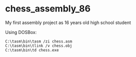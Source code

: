 # chess_assembly_86
My first assembly project as 16 years old high school student


Using DOSBox: 
```batch
C:\tasm\bin\tasm /zi chess.asm
C:\tasm\bin\tlink /v chess.obj
C:\tasm\bin\td chess.exe
```
